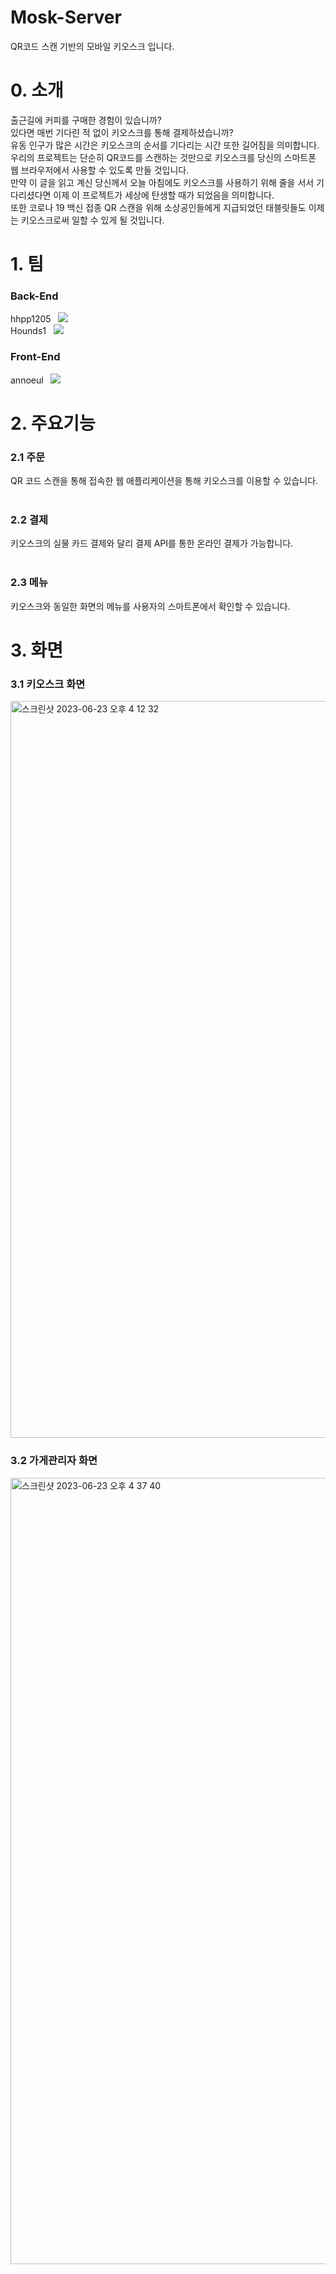 # Mosk-Server
QR코드 스캔 기반의 모바일 키오스크 입니다.

# 0. 소개
출근길에 커피를 구매한 경험이 있습니까? </br>
있다면 매번 기다린 적 없이 키오스크를 통해 결제하셨습니까? </br>
유동 인구가 많은 시간은 키오스크의 순서를 기다리는 시간 또한 길어짐을 의미합니다. 우리의 프로젝트는 단순히 QR코드를 스캔하는 것만으로 키오스크를 당신의 스마트폰 웹 브라우저에서 사용할 수 있도록 만들 것입니다. </br>
만약 이 글을 읽고 계신 당신께서 오늘 아침에도 키오스크를 사용하기 위해 줄을 서서 기다리셨다면 이제 이 프로젝트가 세상에 탄생할 때가 되었음을 의미합니다. </br>
또한 코로나 19 백신 접종 QR 스캔을 위해 소상공인들에게 지급되었던 태블릿들도 이제는 키오스크로써 일할 수 있게 될 것입니다.

# 1. 팀
### Back-End </br>
hhpp1205 &nbsp; <a href="https://github.com/hhpp1205"><img src="https://img.shields.io/badge/Github-000000?style=flat&logo=Github&logoColor=white"/></a> </br>
Hounds1 &nbsp; <a href="https://github.com/Hounds1"><img src="https://img.shields.io/badge/Github-000000?style=flat&logo=Github&logoColor=white"/></a> </br>

### Front-End </br>
annoeul &nbsp; <a href="https://github.com/annoeul"><img src="https://img.shields.io/badge/Github-000000?style=flat&logo=Github&logoColor=white"/></a>

# 2. 주요기능
### 2.1 주문 </br>
QR 코드 스캔을 통해 접속한 웹 애플리케이션을 통해 키오스크를 이용할 수 있습니다. </br>
</br>
### 2.2 결제 </br>
키오스크의 실물 카드 결제와 달리 결제 API를 통한 온라인 결제가 가능합니다. </br>
</br>
### 2.3 메뉴 </br>
키오스크와 동일한 화면의 메뉴를 사용자의 스마트폰에서 확인할 수 있습니다. </br>

# 3. 화면  
### 3.1 키오스크 화면 </br>
<img width="1179" alt="스크린샷 2023-06-23 오후 4 12 32" src="https://github.com/hhpp1205/Mosk-Server/assets/59078557/de0a26d8-ef0a-49a1-b250-f2642e767cf1"> </br>
### 3.2 가게관리자 화면 </br>
<img width="1258" alt="스크린샷 2023-06-23 오후 4 37 40" src="https://github.com/hhpp1205/Mosk-Server/assets/59078557/bc4a4080-befd-410d-967f-d28b4e930c17">
